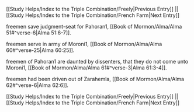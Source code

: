 [[Study Helps/Index to the Triple Combination/Freely|Previous Entry]]  ||  [[Study Helps/Index to the Triple Combination/French Farm|Next Entry]]

 freemen save judgment-seat for Pahoran1, [[Book of Mormon/Alma/Alma 51#^verse-6|Alma 51:6-7]].

 freemen serve in army of Moroni1, [[Book of Mormon/Alma/Alma 60#^verse-25|Alma 60:25]].

 freemen of Pahoran1 are daunted by dissenters, that they do not come unto Moroni1, [[Book of Mormon/Alma/Alma 61#^verse-3|Alma 61:3-4]].

 freemen had been driven out of Zarahemla, [[Book of Mormon/Alma/Alma 62#^verse-6|Alma 62:6]].

[[Study Helps/Index to the Triple Combination/Freely|Previous Entry]]  ||  [[Study Helps/Index to the Triple Combination/French Farm|Next Entry]]